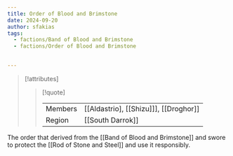 ```yaml
---
title: Order of Blood and Brimstone
date: 2024-09-20
author: sfakias
tags:
  - factions/Band of Blood and Brimstone
  - factions/Order of Blood and Brimstone

 
---
```

> [!attributes]
> 
> > [!quote]
> >
> > | | |
> > | --- | --- |
> > | Members | [[Aldastrio], [[Shizu]]], [[Droghor]] |
> > | Region | [[South Darrok]] |

The order that derived from the [[Band of Blood and Brimstone]] and swore to protect the [[Rod of Stone and Steel]] and use it responsibly.